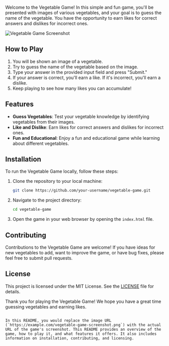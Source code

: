 
Welcome to the Vegetable Game! In this simple and fun game, you'll be presented with images of various vegetables, and your goal is to guess the name of the vegetable. You have the opportunity to earn likes for correct answers and dislikes for incorrect ones.

![Vegetable Game Screenshot](https://example.com/vegetable-game-screenshot.png)

## How to Play

1. You will be shown an image of a vegetable.
2. Try to guess the name of the vegetable based on the image.
3. Type your answer in the provided input field and press "Submit."
4. If your answer is correct, you'll earn a like. If it's incorrect, you'll earn a dislike.
5. Keep playing to see how many likes you can accumulate!

## Features

- **Guess Vegetables**: Test your vegetable knowledge by identifying vegetables from their images.
- **Like and Dislike**: Earn likes for correct answers and dislikes for incorrect ones.
- **Fun and Educational**: Enjoy a fun and educational game while learning about different vegetables.

## Installation

To run the Vegetable Game locally, follow these steps:

1. Clone the repository to your local machine:

   ```bash
   git clone https://github.com/your-username/vegetable-game.git
   ```

2. Navigate to the project directory:

   ```bash
   cd vegetable-game
   ```

3. Open the game in your web browser by opening the `index.html` file.

## Contributing

Contributions to the Vegetable Game are welcome! If you have ideas for new vegetables to add, want to improve the game, or have bug fixes, please feel free to submit pull requests.

## License

This project is licensed under the MIT License. See the [LICENSE](LICENSE) file for details.

Thank you for playing the Vegetable Game! We hope you have a great time guessing vegetables and earning likes.
```

In this README, you would replace the image URL (`https://example.com/vegetable-game-screenshot.png`) with the actual URL of the game's screenshot. This README provides an overview of the game, how to play it, and what features it offers. It also includes information on installation, contributing, and licensing.
